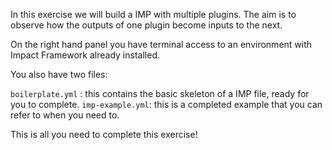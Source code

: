 In this exercise we will build a IMP with multiple plugins. The aim is to observe how the outputs of one plugin become inputs to the next.

On the right hand panel you have terminal access to an environment with Impact Framework already installed. 

You also have two files:

`boilerplate.yml` : this contains the basic skeleton of a IMP file, ready for you to complete.
`imp-example.yml`: this is a completed example that you can refer to when you need to.

This is all you need to complete this exercise!
